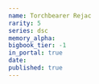 ```yaml
---
name: Torchbearer Rejac
rarity: 5
series: dsc
memory_alpha:
bigbook_tier: -1
in_portal: true
date:
published: true
---
```



